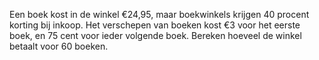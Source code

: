 Een boek kost in de winkel €24,95, maar
boekwinkels krijgen 40 procent korting bij inkoop. Het verschepen van
boeken kost €3 voor het eerste boek, en 75 cent voor ieder volgende
boek. Bereken hoeveel de winkel betaalt voor 60 boeken.  
